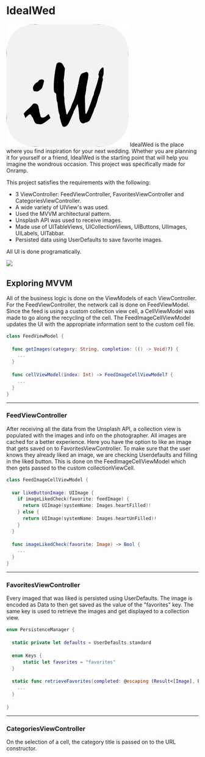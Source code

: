 # IdealWed
<img src="https://github.com/edwardanchundia/idealWed/blob/master/Images/AppIcon.png" width="320" />
IdealWed is the place where you find inspiration for your next wedding. Whether you are planning it for yourself or a friend, IdealWed is the starting point that will help you imagine the wondrous occasion. This project was specifically made for Onramp.

This project satisfies the requirements with the following:
- 3 ViewController: FeedViewController, FavoritesViewController and CategoriesViewController.
- A wide variety of UIView's was used.
- Used the MVVM architectural pattern.
- Unsplash API was used to receive images.
- Made use of UITableViews, UICollectionViews, UIButtons, UIImages, UILabels, UITabbar.
- Persisted data using UserDefaults to save favorite images.

All UI is done programatically.

<img src="https://github.com/edwardanchundia/idealWed/blob/master/Images/AppDemo.gif" width="320" />

## Exploring MVVM

All of the business logic is done on the ViewModels of each ViewController. For the FeedViewController, the network call is done on FeedViewModel. Since the feed is using a custom collection view cell, a CellViewModel was made to go along the recycling of the cell. The FeedImageCellViewModel updates the UI with the appropriate information sent to the custom cell file.

```swift
class FeedViewModel {

  func getImages(category: String, completion: (() -> Void)?) {
    ...
  }

  func cellViewModel(index: Int) -> FeedImageCellViewModel? {
    ...
  }
}
```

______________________
### FeedViewController

After receiving all the data from the Unsplash API, a collection view is populated with the images and info on the photographer. All images are cached for a better experience. Here you have the option to like an image that gets saved on to FavoritesViewController. To make sure that the user knows they already liked an image, we are checking Userdefaults and filling in the liked button. This is done on the FeedImageCellViewModel which then gets passed to the custom collectionViewCell.

```swift
class FeedImageCellViewModel {

  var likeButtonImage: UIImage {
    if imageLikedCheck(favorite: feedImage) {
      return UIImage(systemName: Images.heartFilled)!
    } else {
      return UIImage(systemName: Images.heartUnFilled)!
    }
  }
    
  func imageLikedCheck(favorite: Image) -> Bool {
    ...
  }
}
```

______________________
### FavoritesViewController

Every imaged that was liked is persisted using UserDefaults. The image is encoded as Data to then get saved as the value of the "favorites" key. The same key is used to retrieve the images and get displayed to a collection view.

```swift
enum PersistenceManager {
    
  static private let defaults = UserDefaults.standard
    
  enum Keys {
      static let favorites = "favorites"
  }
  
  static func retrieveFavorites(completed: @escaping (Result<[Image], ErrorMessages>) -> Void) {
    ...
  }
  
}
```

______________________
### CategoriesViewController

On the selection of a cell, the category title is passed on to the URL constructor.
